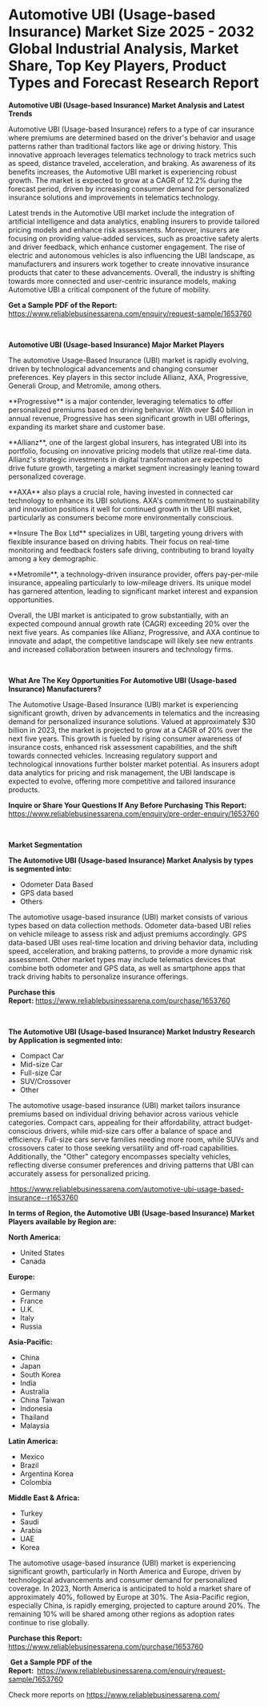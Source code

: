 <p><h1>Automotive UBI (Usage-based Insurance) Market Size 2025 - 2032 Global Industrial Analysis, Market Share, Top Key Players, Product Types and Forecast Research Report</h1></p><p><strong>Automotive UBI (Usage-based Insurance) Market Analysis and Latest Trends</strong></p>
<p><p>Automotive UBI (Usage-based Insurance) refers to a type of car insurance where premiums are determined based on the driver's behavior and usage patterns rather than traditional factors like age or driving history. This innovative approach leverages telematics technology to track metrics such as speed, distance traveled, acceleration, and braking. As awareness of its benefits increases, the Automotive UBI market is experiencing robust growth. The market is expected to grow at a CAGR of 12.2% during the forecast period, driven by increasing consumer demand for personalized insurance solutions and improvements in telematics technology.</p><p>Latest trends in the Automotive UBI market include the integration of artificial intelligence and data analytics, enabling insurers to provide tailored pricing models and enhance risk assessments. Moreover, insurers are focusing on providing value-added services, such as proactive safety alerts and driver feedback, which enhance customer engagement. The rise of electric and autonomous vehicles is also influencing the UBI landscape, as manufacturers and insurers work together to create innovative insurance products that cater to these advancements. Overall, the industry is shifting towards more connected and user-centric insurance models, making Automotive UBI a critical component of the future of mobility.</p></p>
<p><strong>Get a Sample PDF of the Report:&nbsp;</strong> <a href="https://www.reliablebusinessarena.com/enquiry/request-sample/1653760?utm_campaign=2990&utm_medium=2&utm_source=Github&utm_content=ia&utm_term=30032025&utm_id=automotive-ubi-usage-based-insurance">https://www.reliablebusinessarena.com/enquiry/request-sample/1653760</a></p>
<p>&nbsp;</p>
<p><strong>Automotive UBI (Usage-based Insurance) Major Market Players</strong></p>
<p><p>The automotive Usage-Based Insurance (UBI) market is rapidly evolving, driven by technological advancements and changing consumer preferences. Key players in this sector include Allianz, AXA, Progressive, Generali Group, and Metromile, among others. </p><p>**Progressive** is a major contender, leveraging telematics to offer personalized premiums based on driving behavior. With over $40 billion in annual revenue, Progressive has seen significant growth in UBI offerings, expanding its market share and customer base. </p><p>**Allianz**, one of the largest global insurers, has integrated UBI into its portfolio, focusing on innovative pricing models that utilize real-time data. Allianz's strategic investments in digital transformation are expected to drive future growth, targeting a market segment increasingly leaning toward personalized coverage. </p><p>**AXA** also plays a crucial role, having invested in connected car technology to enhance its UBI solutions. AXA's commitment to sustainability and innovation positions it well for continued growth in the UBI market, particularly as consumers become more environmentally conscious.</p><p>**Insure The Box Ltd** specializes in UBI, targeting young drivers with flexible insurance based on driving habits. Their focus on real-time monitoring and feedback fosters safe driving, contributing to brand loyalty among a key demographic.</p><p>**Metromile**, a technology-driven insurance provider, offers pay-per-mile insurance, appealing particularly to low-mileage drivers. Its unique model has garnered attention, leading to significant market interest and expansion opportunities.</p><p>Overall, the UBI market is anticipated to grow substantially, with an expected compound annual growth rate (CAGR) exceeding 20% over the next five years. As companies like Allianz, Progressive, and AXA continue to innovate and adapt, the competitive landscape will likely see new entrants and increased collaboration between insurers and technology firms.</p></p>
<p>&nbsp;</p>
<p><strong>What Are The Key Opportunities For Automotive UBI (Usage-based Insurance) Manufacturers?</strong></p>
<p><p>The Automotive Usage-Based Insurance (UBI) market is experiencing significant growth, driven by advancements in telematics and the increasing demand for personalized insurance solutions. Valued at approximately $30 billion in 2023, the market is projected to grow at a CAGR of 20% over the next five years. This growth is fueled by rising consumer awareness of insurance costs, enhanced risk assessment capabilities, and the shift towards connected vehicles. Increasing regulatory support and technological innovations further bolster market potential. As insurers adopt data analytics for pricing and risk management, the UBI landscape is expected to evolve, offering more competitive and tailored insurance products.</p></p>
<p><strong>Inquire or Share Your Questions If Any Before Purchasing This Report:</strong> <a href="https://www.reliablebusinessarena.com/enquiry/pre-order-enquiry/1653760?utm_campaign=2990&utm_medium=2&utm_source=Github&utm_content=ia&utm_term=30032025&utm_id=automotive-ubi-usage-based-insurance">https://www.reliablebusinessarena.com/enquiry/pre-order-enquiry/1653760</a></p>
<p>&nbsp;</p>
<p><strong>Market Segmentation</strong></p>
<p><strong>The Automotive UBI (Usage-based Insurance) Market Analysis by types is segmented into:</strong></p>
<p><ul><li>Odometer Data Based</li><li>GPS data based</li><li>Others</li></ul></p>
<p><p>The automotive usage-based insurance (UBI) market consists of various types based on data collection methods. Odometer data-based UBI relies on vehicle mileage to assess risk and adjust premiums accordingly. GPS data-based UBI uses real-time location and driving behavior data, including speed, acceleration, and braking patterns, to provide a more dynamic risk assessment. Other market types may include telematics devices that combine both odometer and GPS data, as well as smartphone apps that track driving habits to personalize insurance offerings.</p></p>
<p><strong>Purchase this Report:&nbsp;</strong><a href="https://www.reliablebusinessarena.com/purchase/1653760?utm_campaign=2990&utm_medium=2&utm_source=Github&utm_content=ia&utm_term=30032025&utm_id=automotive-ubi-usage-based-insurance">https://www.reliablebusinessarena.com/purchase/1653760</a></p>
<p>&nbsp;</p>
<p><strong>The Automotive UBI (Usage-based Insurance) Market Industry Research by Application is segmented into:</strong></p>
<p><ul><li>Compact Car</li><li>Mid-size Car</li><li>Full-size Car</li><li>SUV/Crossover</li><li>Other</li></ul></p>
<p><p>The automotive usage-based insurance (UBI) market tailors insurance premiums based on individual driving behavior across various vehicle categories. Compact cars, appealing for their affordability, attract budget-conscious drivers, while mid-size cars offer a balance of space and efficiency. Full-size cars serve families needing more room, while SUVs and crossovers cater to those seeking versatility and off-road capabilities. Additionally, the "Other" category encompasses specialty vehicles, reflecting diverse consumer preferences and driving patterns that UBI can accurately assess for personalized pricing.</p></p>
<p><a href="https://www.reliablebusinessarena.com/automotive-ubi-usage-based-insurance--r1653760?utm_campaign=2990&utm_medium=2&utm_source=Github&utm_content=ia&utm_term=30032025&utm_id=automotive-ubi-usage-based-insurance">&nbsp;https://www.reliablebusinessarena.com/automotive-ubi-usage-based-insurance--r1653760</a></p>
<p><strong>In terms of Region, the Automotive UBI (Usage-based Insurance) Market Players available by Region are:</strong></p>
<p>
    <p> <strong> North America: </strong>
        <ul>
            <li>United States</li>
            <li>Canada</li>
        </ul>
        </p> 
    <p> <strong> Europe: </strong>
        <ul>
            <li>Germany</li>
            <li>France</li>
            <li>U.K.</li>
            <li>Italy</li>
            <li>Russia</li>
        </ul>
        </p> 
    <p> <strong> Asia-Pacific: </strong>
        <ul>
            <li>China</li>
            <li>Japan</li>
            <li>South Korea</li>
            <li>India</li>
            <li>Australia</li>
            <li>China Taiwan</li>
            <li>Indonesia</li>
            <li>Thailand</li>
            <li>Malaysia</li>
        </ul>
        </p> 
    <p> <strong> Latin America: </strong>
        <ul>
            <li>Mexico</li>
            <li>Brazil</li>
            <li>Argentina Korea</li>
            <li>Colombia</li>
        </ul>
        </p> 
    <p> <strong> Middle East & Africa: </strong>
        <ul>
            <li>Turkey</li>
            <li>Saudi</li>
            <li>Arabia</li>
            <li>UAE</li>
            <li>Korea</li>
        </ul>
    </p>
    </p>
<p><p>The automotive usage-based insurance (UBI) market is experiencing significant growth, particularly in North America and Europe, driven by technological advancements and consumer demand for personalized coverage. In 2023, North America is anticipated to hold a market share of approximately 40%, followed by Europe at 30%. The Asia-Pacific region, especially China, is rapidly emerging, projected to capture around 20%. The remaining 10% will be shared among other regions as adoption rates continue to rise globally.</p></p>
<p><strong>Purchase this Report: </strong><a href="https://www.reliablebusinessarena.com/purchase/1653760?utm_campaign=2990&utm_medium=2&utm_source=Github&utm_content=ia&utm_term=30032025&utm_id=automotive-ubi-usage-based-insurance">https://www.reliablebusinessarena.com/purchase/1653760</a></p>
<p>&nbsp;<strong>Get a Sample PDF of the Report:&nbsp;&nbsp;</strong><a href="https://www.reliablebusinessarena.com/enquiry/request-sample/1653760?utm_campaign=2990&utm_medium=2&utm_source=Github&utm_content=ia&utm_term=30032025&utm_id=automotive-ubi-usage-based-insurance">https://www.reliablebusinessarena.com/enquiry/request-sample/1653760</a></p>
<p><strong></strong></p>
<p>Check more reports on <a href="https://www.reliablebusinessarena.com/?utm_campaign=2990&utm_medium=2&utm_source=Github&utm_content=ia&utm_term=30032025&utm_id=automotive-ubi-usage-based-insurance">https://www.reliablebusinessarena.com/</a></p>